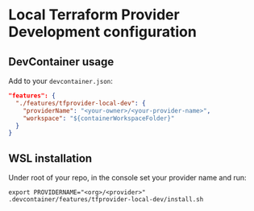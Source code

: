# Local Terraform Provider Development configuration

## DevContainer usage

Add to your `devcontainer.json`:

```json
"features": {
  "./features/tfprovider-local-dev": {
    "providerName": "<your-owner>/<your-provider-name>",
    "workspace": "${containerWorkspaceFolder}"
  }
}
```

## WSL installation

Under root of your repo, in the console set your provider name and run:

```shell
export PROVIDERNAME="<org>/<provider>"
.devcontainer/features/tfprovider-local-dev/install.sh
```
